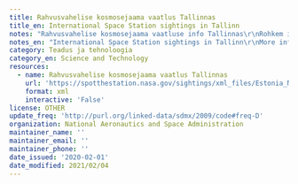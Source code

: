 ```yaml
---
title: Rahvusvahelise kosmosejaama vaatlus Tallinnas
title_en: International Space Station sightings in Tallinn
notes: "Rahvusvahelise kosmosejaama vaatluse info Tallinnas\r\nRohkem infot: https://spotthestation.nasa.gov/sightings/view.cfm?country=Estonia&region=None&city=Tallinn#.XvUBCi2w2uo"
notes_en: "International Space Station sightings in Tallinn\r\nMore information: https://spotthestation.nasa.gov/sightings/view.cfm?country=Estonia&region=None&city=Tallinn#.XvUBCi2w2uo"
category: Teadus ja tehnoloogia
category_en: Science and Technology
resources:
  - name: Rahvusvahelise kosmosejaama vaatlus Tallinnas
    url: 'https://spotthestation.nasa.gov/sightings/xml_files/Estonia_None_Tallinn.xml'
    format: xml
    interactive: 'False'
license: OTHER
update_freq: 'http://purl.org/linked-data/sdmx/2009/code#freq-D'
organization: National Aeronautics and Space Administration
maintainer_name: ''
maintainer_email: ''
maintainer_phone: ''
date_issued: '2020-02-01'
date_modified: 2021/02/04
---
```

